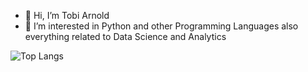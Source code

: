 - 👋 Hi, I’m Tobi Arnold
- 👀 I’m interested in Python and other Programming Languages also everything related to Data Science and Analytics
  
![Top Langs](https://github-readme-stats.vercel.app/api/top-langs/?username=tobiarnold&hide=jupyter%20notebook,html&layout=compact&theme=gruvbox_light)
